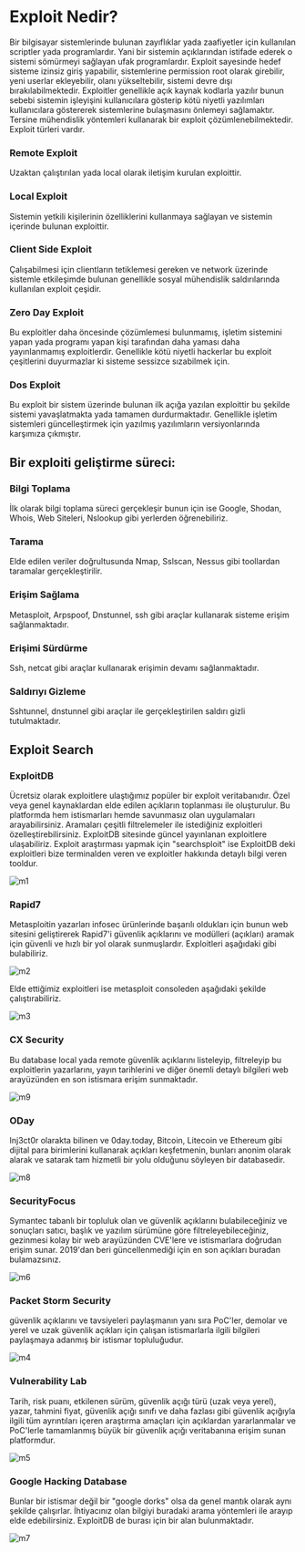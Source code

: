 # Exploit Nedir?
Bir bilgisayar sistemlerinde bulunan zayıflıklar yada zaafiyetler için kullanılan scriptler yada programlardır. Yani bir sistemin açıklarından istifade ederek o sistemi sömürmeyi
sağlayan ufak programlardır. Exploit sayesinde hedef sisteme izinsiz giriş yapabilir, sistemlerine permission root olarak girebilir, yeni userlar ekleyebilir, olanı yükseltebilir,
sistemi devre dışı bırakılabilmektedir. Exploitler genellikle açık kaynak kodlarla yazılır bunun sebebi sistemin işleyişini kullanıcılara gösterip kötü niyetli yazılımları kullanıcılara
göstererek sistemlerine bulaşmasını önlemeyi sağlamaktır. Tersine mühendislik yöntemleri kullanarak bir exploit çözümlenebilmektedir. Exploit türleri vardır.

### Remote Exploit 
Uzaktan çalıştırılan yada local olarak iletişim kurulan exploittir.

### Local Exploit 
Sistemin yetkili kişilerinin özelliklerini kullanmaya sağlayan ve sistemin içerinde bulunan exploittir.

### Client Side Exploit
Çalışabilmesi için clientların tetiklemesi gereken ve network üzerinde sistemle etkileşimde bulunan genellikle sosyal mühendislik saldırılarında kullanılan exploit çeşidir.

### Zero Day Exploit 
Bu exploitler daha öncesinde çözümlemesi bulunmamış, işletim sistemini yapan yada programı yapan kişi tarafından daha yaması daha yayınlanmamış exploitlerdir. Genellikle kötü niyetli 
hackerlar bu exploit çeşitlerini duyurmazlar ki sisteme sessizce sızabilmek için.

### Dos Exploit
Bu exploit bir sistem üzerinde bulunan ilk açığa yazılan exploittir bu şekilde sistemi yavaşlatmakta yada tamamen durdurmaktadır. Genellikle işletim sistemleri güncelleştirmek için
yazılmış yazılımların versiyonlarında karşımıza çıkmıştır.

## Bir exploiti geliştirme süreci:

### Bilgi Toplama
İlk olarak bilgi toplama süreci gerçekleşir bunun için ise Google, Shodan, Whois, Web Siteleri, Nslookup gibi yerlerden öğrenebiliriz.

### Tarama
Elde edilen veriler doğrultusunda Nmap, Sslscan, Nessus gibi toollardan taramalar gerçekleştirilir.

### Erişim Sağlama
Metasploit, Arpspoof, Dnstunnel, ssh gibi araçlar kullanarak sisteme erişim sağlanmaktadır.

### Erişimi Sürdürme
Ssh, netcat gibi araçlar kullanarak erişimin devamı sağlanmaktadır.

### Saldırıyı Gizleme
Sshtunnel, dnstunnel gibi araçlar ile gerçekleştirilen saldırı gizli tutulmaktadır.

## Exploit Search

### ExploitDB

Ücretsiz olarak exploitlere ulaştığımız popüler bir exploit veritabanıdır. Özel veya genel kaynaklardan elde edilen açıkların toplanması ile oluşturulur. Bu platformda hem
istismarları hemde savunmasız olan uygulamaları arayabilirsiniz. Aramaları çeşitli filtrelemeler ile istediğiniz exploitleri özelleştirebilirsiniz.
ExploitDB sitesinde güncel yayınlanan exploitlere ulaşabiliriz. Exploit araştırması yapmak için "searchsploit" ise ExploitDB deki exploitleri bize terminalden veren ve exploitler hakkında detaylı bilgi veren tooldur.

![m1](https://user-images.githubusercontent.com/55113204/120246397-cca28880-c278-11eb-9b48-ca0e9177a1fb.PNG)


### Rapid7

Metasploitin yazarları infosec ürünlerinde başarılı oldukları için bunun web sitesini geliştirerek Rapid7'i güvenlik açıklarını ve modülleri (açıkları) aramak için güvenli ve hızlı 
bir yol olarak sunmuşlardır. Exploitleri aşağıdaki gibi bulabiliriz.

![m2](https://user-images.githubusercontent.com/55113204/120246534-27d47b00-c279-11eb-84e7-e4ef7c773305.PNG)

Elde ettiğimiz exploitleri ise metasploit consoleden aşağıdaki şekilde çalıştırabiliriz.

![m3](https://user-images.githubusercontent.com/55113204/120246762-e4c6d780-c279-11eb-80d1-42960ee0e9a5.PNG)

### CX Security

Bu database local yada remote güvenlik açıklarını listeleyip, filtreleyip bu exploitlerin yazarlarını, yayın tarihlerini ve diğer önemli detaylı bilgileri web arayüzünden en son istismara
erişim sunmaktadır. 

![m9](https://user-images.githubusercontent.com/55113204/120248501-1e9adc80-c280-11eb-9a03-50e258388ede.PNG)

### ODay

Inj3ct0r olarakta bilinen ve 0day.today, Bitcoin, Litecoin ve Ethereum gibi dijital para birimlerini kullanarak açıkları keşfetmenin, bunları anonim olarak alarak ve satarak
tam hizmetli bir yolu olduğunu söyleyen bir databasedir.

![m8](https://user-images.githubusercontent.com/55113204/120248458-e8f5f380-c27f-11eb-9d2c-28d15bb5ac4a.PNG)


### SecurityFocus

Symantec tabanlı bir topluluk olan ve güvenlik açıklarını bulabileceğiniz ve sonuçları satıcı, başlık ve yazılım sürümüne göre filtreleyebileceğiniz, gezinmesi kolay bir web 
arayüzünden CVE'lere ve istismarlara doğrudan erişim sunar. 2019'dan beri güncellenmediği için en son açıkları buradan bulamazsınız.

![m6](https://user-images.githubusercontent.com/55113204/120248275-26a64c80-c27f-11eb-91ad-c2cacac17872.PNG)


### Packet Storm Security

güvenlik açıklarını ve tavsiyeleri paylaşmanın yanı sıra PoC'ler, demolar ve yerel ve uzak güvenlik açıkları için çalışan istismarlarla ilgili bilgileri paylaşmaya adanmış 
bir istismar topluluğudur.

![m4](https://user-images.githubusercontent.com/55113204/120248142-b4ce0300-c27e-11eb-8512-4671797ef492.PNG)

### Vulnerability Lab

Tarih, risk puanı, etkilenen sürüm, güvenlik açığı türü (uzak veya yerel), yazar, tahmini fiyat, güvenlik açığı sınıfı ve daha fazlası gibi güvenlik açığıyla ilgili tüm 
ayrıntıları içeren araştırma amaçları için açıklardan yararlanmalar ve PoC'lerle tamamlanmış büyük bir güvenlik açığı veritabanına erişim sunan platformdur.

![m5](https://user-images.githubusercontent.com/55113204/120248245-0b3b4180-c27f-11eb-9faf-4a7239fe3c0b.PNG)

### Google Hacking Database

Bunlar bir istismar değil bir "google dorks" olsa da genel mantık olarak aynı şekilde çalışırlar. İhtiyacınız olan bilgiyi buradaki arama yöntemleri ile arayıp elde 
edebilirsiniz. ExploitDB de burası için bir alan bulunmaktadır.

![m7](https://user-images.githubusercontent.com/55113204/120248392-b51ace00-c27f-11eb-82bb-24dde6cc3506.PNG)




